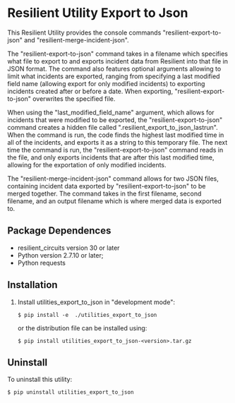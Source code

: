# Resilient Utility Export to Json

This Resilient Utility provides the console commands "resilient-export-to-json" and "resilient-merge-incident-json". 

The "resilient-export-to-json" command takes in a filename which specifies what file to export to and exports incident data from Resilient into that file in JSON format. The command also features optional arguments allowing to limit what incidents are exported, ranging from specifying a last modified field name (allowing export for only modified incidents) to exporting incidents created after or before a date. When exporting, "resilient-export-to-json" overwrites the specified file.

When using the "last_modified_field_name" argument, which allows for incidents that were modified to be exported, the "resilient-export-to-json" command creates a hidden file called ".resilient_export_to_json_lastrun". When the command is run, the code finds the highest last modified time in all of the incidents, and exports it as a string to this temporary file. The next time the command is run, the "resilient-export-to-json" command reads in the file, and only exports incidents that are after this last modified time, allowing for the exportation of only modified incidents.

The "resilient-merge-incident-json" command allows for two JSON files, containing incident data exported by "resilient-export-to-json" to be merged together. The command takes in the first filename, second filename, and an output filename which is where merged data is exported to.

## Package Dependences
- resilient_circuits version 30 or later
- Python version 2.7.10 or later;
- Python requests

## Installation
1) Install utilities_export_to_json in "development mode":
    ```
	$ pip install -e  ./utilities_export_to_json
    ```
   or the distribution file can be installed using:
   
    ```
	$ pip install utilities_export_to_json-<version>.tar.gz
	```

## Uninstall
To uninstall this utility:

	$ pip uninstall utilities_export_to_json
  
